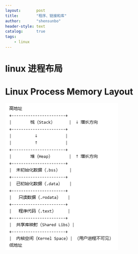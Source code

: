 ```yaml
---
layout:       post
title:        "程序、链接和库"
author:       "shensunbo"
header-style: text
catalog:      true
tags:
    - linux
---
```


# linux 进程布局
# Linux Process Memory Layout

![layout](/img/in-post/blah/linux.png)
